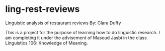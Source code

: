# ling-rest-reviews
Linguistic analysis of restaurant reviews 
By: Clara Duffy


This is a project for the purpose of learning how to do linguistic research. I am completing it under the advisement of Masoud Jasbi in the class Linguistics 106: Knowledge of Meaning.

